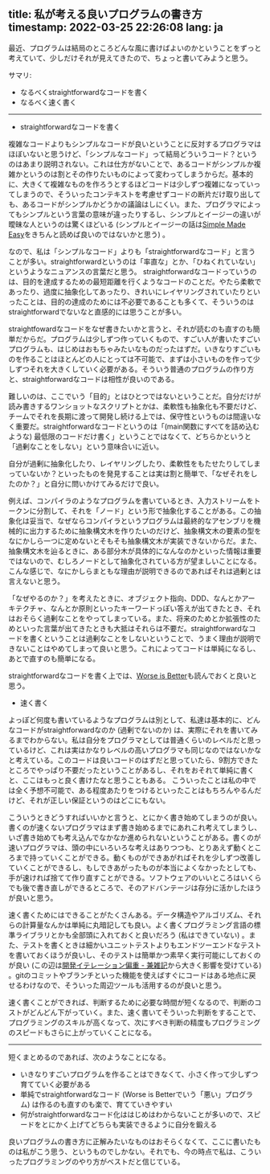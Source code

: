 title: 私が考える良いプログラムの書き方
timestamp: 2022-03-25 22:26:08
lang: ja
---

最近、プログラムは結局のところどんな風に書けばよいのかということをずっと考えていて、少しだけそれが見えてきたので、ちょっと書いてみようと思う。

サマリ:

* なるべくstraightforwardなコードを書く
* なるべく速く書く

<hr>

* straightforwardなコードを書く

複雑なコードよりもシンプルなコードが良いということに反対するプログラマはほぼいないと思うけど、「シンプルなコード」って結局どういうコード？というのはあまり説明されない。これは仕方がないことで、あるコードがシンプルか複雑かというのは割とその作りたいものによって変わってしまうからだ。基本的に、大きくて複雑なものを作ろうとするほどコードは少しずつ複雑になっていってしまうので、そういったコンテキストを考慮せずコードの断片だけ取り出しても、あるコードがシンプルかどうかの議論はしにくい。また、プログラマによってもシンプルという言葉の意味が違ったりするし、シンプルとイージーの違いが曖昧な人というのは驚くほどいる (シンプルとイージーの話は[Simple Made Easy](https://github.com/matthiasn/talk-transcripts/blob/master/Hickey_Rich/SimpleMadeEasy.md)をきちんと読めば良いのではないかと思う) 。

なので、私は「シンプルなコード」よりも「straightforwardなコード」と言うことが多い。straightforwardというのは「率直な」とか、「ひねくれていない」というようなニュアンスの言葉だと思う。
straightforwardなコードっていうのは、目的を達成するための最短距離を行くようなコードのことだ。やたら柔軟であったり、過度に抽象化してあったり、きれいにレイヤリングされていたりといったことは、目的の達成のためには不必要であることも多くて、そういうのはstraightforwardでないなと直感的には思うことが多い。

straightfowardなコードをなぜ書きたいかと言うと、それが読むのも直すのも簡単だからだ。プログラムは少しずつ作っていくもので、すごい人が書いたすごいプログラムも、はじめはおもちゃみたいなものだったはずだ。いきなりすごいものを作ることはほとんどの人にとっては不可能で、まずは小さいものを作って少しずつそれを大きくしていく必要がある。そういう普通のプログラムの作り方と、straightforwardなコードは相性が良いのである。

難しいのは、ここでいう「目的」とはひとつではないということだ。自分だけが読み書きするワンショットなスクリプトとかは、柔軟性も抽象化も不要だけど、チームでそれを長期に渡って開発し続ける上では、保守性というものは間違いなく重要だ。straightforwardなコードというのは「(main関数にすべてを詰め込むような) 最低限のコードだけ書く」ということではなくて、どちらかというと「過剰なことをしない」という意味合いに近い。

自分が過剰に抽象化したり、レイヤリングしたり、柔軟性をもたせたりしてしまっていないか？といったものを発見することは実は割と簡単で、「なぜそれをしたのか？」と自分に問いかけてみるだけで良い。

例えば、コンパイラのようなプログラムを書いているとき、入力ストリームをトークンに分割して、それを「ノード」という形で抽象化することがある。この抽象化は妥当で、なぜならコンパイラというプログラムは最終的なアセンブリを機械的に出力するために抽象構文木を作りたいのだけど、抽象構文木の要素の型をなにかしら一つに定めないとそもそも抽象構文木が実装できないからだ。また、抽象構文木を辿るときに、ある部分木が具体的になんなのかといった情報は重要ではないので、むしろノードとして抽象化されている方が望ましいことになる。こんな感じで、なにかしらまともな理由が説明できるのであればそれは過剰とは言えないと思う。

「なぜやるのか？」を考えたときに、オブジェクト指向、DDD、なんとかアーキテクチャ、なんとか原則といったキーワードっぽい答えが出てきたとき、それはおそらく過剰なことをやってしまっている。また、将来のためとか拡張性のためといった言葉が出てきたときも大抵はそれらは不要だ。straightforwardなコードを書くということは過剰なことをしないということで、うまく理由が説明できないことはやめてしまって良いと思う。これによってコードは単純になるし、あとで直すのも簡単になる。

straightforwardなコードを書く上では、[Worse is Better](http://jun-makino.sakura.ne.jp/articles/worse-is-better-ja.html)も読んでおくと良いと思う。

* 速く書く

よっぽど何度も書いているようなプログラムは別として、私達は基本的に、どんなコードがstraightforwardなのか (過剰でないのか) は、実際にそれを書いてみるまでわからない。私は自分をプログラマとしては普通くらいのレベルだと思っているけど、これは実はかなりレベルの高いプログラマも同じなのではないかなと考えている。このコードは良いコードのはずだと思っていたら、9割方できたところでやっぱり不要だったということがあるし、それをおそれて単純に書くと、ここはもっと良く書けたなと思うこともある。
こういったことは私の中では全く予想不可能で、ある程度あたりをつけるといったことはもちろんやるんだけど、それが正しい保証というのはどこにもない。

こういうときどうすればいいかと言うと、とにかく書き始めてしまうのが良い。書くのが速くないプログラマはまず書き始めるまでにあれこれ考えてしまうし、いざ書き始めても考え込んでなかなか進められないということがある。書くのが速いプログラマは、頭の中にいろいろな考えはありつつも、とりあえず動くところまで持っていくことができる。動くものができあがればそれを少しずつ改善していくことができるし、もしできあがったものが本当によくなかったとしても、手が速ければ捨てて作り直すことができる。ソフトウェアのいいところはいくらでも後で書き直しができるところで、そのアドバンテージは存分に活かしたほうが良いと思う。

速く書くためにはできることがたくさんある。データ構造やアルゴリズム、それらの計算量なんかは単純に丸暗記しても良い。よく書くプログラミング言語の標準ライブラリとかも全部頭に入れておくと良いだろう (私はできていない) 。また、テストを書くときは細かいユニットテストよりもエンドツーエンドなテストを書いておくほうが良いし、そのテストは簡単かつ素早く実行可能にしておくのが良い (この辺は[開発イテレーション偏重 - 兼雑記](https://shinh.hatenablog.com/entry/2019/09/12/201335)から大きく影響を受けている) 。gitのコミットやブランチといった機能を使えばすぐにコードはある地点に戻せるわけなので、そういった周辺ツールも活用するのが良いと思う。

速く書くことができれば、判断するために必要な時間が短くなるので、判断のコストがどんどん下がっていく。また、速く書いてそういった判断をすることで、プログラミングのスキルが高くなって、次にすべき判断の精度もプログラミングのスピードもさらに上がっていくことになる。

<hr>

短くまとめるのであれば、次のようなことになる。

* いきなりすごいプログラムを作ることはできなくて、小さく作って少しずつ育てていく必要がある
* 単純でstraightforwardなコード (Worse is Betterでいう「悪い」プログラム) は作るのも直すのも楽で、育てていきやすい
* 何がstraightforwardなコード化ははじめはわからないことが多いので、スピードをとにかく上げてどちらも実装できるように自分を鍛える

良いプログラムの書き方に正解みたいなものはおそらくなくて、ここに書いたものは私がこう思う、というものでしかない。それでも、今の時点で私は、こういったプログラミングのやり方がベストだと信じている。

